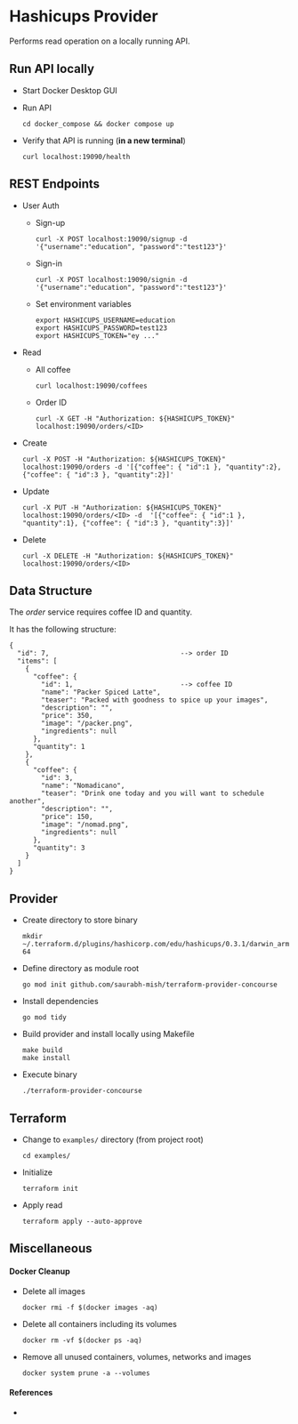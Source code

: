 # Hashicups Provider

Performs read operation on a locally running API.

## Run API locally

+ Start Docker Desktop GUI

+ Run API

  `cd docker_compose && docker compose up`

+ Verify that API is running (**in a new terminal**)

  `curl localhost:19090/health`

## REST Endpoints

+ User Auth

  + Sign-up

    `curl -X POST localhost:19090/signup -d '{"username":"education", "password":"test123"}'`

  + Sign-in

    `curl -X POST localhost:19090/signin -d '{"username":"education", "password":"test123"}'`

  + Set environment variables

    ```
    export HASHICUPS_USERNAME=education
    export HASHICUPS_PASSWORD=test123
    export HASHICUPS_TOKEN="ey ..."
    ```

+ Read

  + All coffee

    `curl localhost:19090/coffees`

  + Order ID

    `curl -X GET -H "Authorization: ${HASHICUPS_TOKEN}" localhost:19090/orders/<ID>`

+ Create

  `curl -X POST -H "Authorization: ${HASHICUPS_TOKEN}" localhost:19090/orders -d '[{"coffee": { "id":1 }, "quantity":2}, {"coffee": { "id":3 }, "quantity":2}]'`

+ Update

  `curl -X PUT -H "Authorization: ${HASHICUPS_TOKEN}" localhost:19090/orders/<ID> -d  '[{"coffee": { "id":1 }, "quantity":1}, {"coffee": { "id":3 }, "quantity":3}]'`

+ Delete

  `curl -X DELETE -H "Authorization: ${HASHICUPS_TOKEN}" localhost:19090/orders/<ID>`

## Data Structure

The *order* service requires coffee ID and quantity.

It has the following structure:

```
{
  "id": 7,                                 --> order ID
  "items": [
    {
      "coffee": {
        "id": 1,                           --> coffee ID
        "name": "Packer Spiced Latte",
        "teaser": "Packed with goodness to spice up your images",
        "description": "",
        "price": 350,
        "image": "/packer.png",
        "ingredients": null
      },
      "quantity": 1
    },
    {
      "coffee": {
        "id": 3,
        "name": "Nomadicano",
        "teaser": "Drink one today and you will want to schedule another",
        "description": "",
        "price": 150,
        "image": "/nomad.png",
        "ingredients": null
      },
      "quantity": 3
    }
  ]
}
```

## Provider

+ Create directory to store binary

  `mkdir ~/.terraform.d/plugins/hashicorp.com/edu/hashicups/0.3.1/darwin_arm64`

+ Define directory as module root

  `go mod init github.com/saurabh-mish/terraform-provider-concourse`

+ Install dependencies

  `go mod tidy`

+ Build provider and install locally using Makefile

  ```
  make build
  make install
  ```

+ Execute binary

  `./terraform-provider-concourse`

## Terraform

+ Change to `examples/` directory (from project root)

  `cd examples/`

+ Initialize

  `terraform init`

+ Apply read

  `terraform apply --auto-approve`

## Miscellaneous

#### Docker Cleanup

+ Delete all images

  `docker rmi -f $(docker images -aq)`

+ Delete all containers including its volumes

  `docker rm -vf $(docker ps -aq)`

+ Remove all unused containers, volumes, networks and images

  `docker system prune -a --volumes`

#### References

+ 
